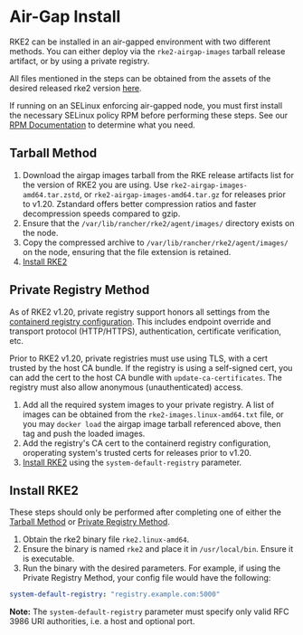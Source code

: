 # Air-Gap Install

RKE2 can be installed in an air-gapped environment with two different methods.
You can either deploy via the `rke2-airgap-images` tarball release artifact, or by using a private registry.

All files mentioned in the steps can be obtained from the assets of the desired released rke2 version [here](https://github.com/rancher/rke2/releases).

If running on an SELinux enforcing air-gapped node, you must first install the necessary SELinux policy RPM before performing these steps. See our [RPM Documentation](https://github.com/rancher/rke2#rpm-repositories) to determine what you need.

## Tarball Method
1. Download the airgap images tarball from the RKE release artifacts list for the version of RKE2 you are using.
    Use `rke2-airgap-images-amd64.tar.zstd`, or `rke2-airgap-images-amd64.tar.gz` for releases prior to v1.20. Zstandard offers better compression ratios and faster decompression speeds compared to gzip.
2. Ensure that the `/var/lib/rancher/rke2/agent/images/` directory exists on the node.
3. Copy the compressed archive to `/var/lib/rancher/rke2/agent/images/` on the node, ensuring that the file extension is retained.
4. [Install RKE2](#install-rke2)

## Private Registry Method
As of RKE2 v1.20, private registry support honors all settings from the [containerd registry configuration](containerd_registry_configuration.md). This includes endpoint override and transport protocol (HTTP/HTTPS), authentication, certificate verification, etc.

Prior to RKE2 v1.20, private registries must use using TLS, with a cert trusted by the host CA bundle. If the registry is using a self-signed cert, you can add the cert to the host CA bundle with `update-ca-certificates`. The registry must also allow anonymous (unauthenticated) access.

1. Add all the required system images to your private registry. A list of images can be obtained from the `rke2-images.linux-amd64.txt` file, or you may `docker load` the airgap image tarball referenced above, then tag and push the loaded images.
2. Add the registry's CA cert to the containerd registry configuration, oroperating system's trusted certs for releases prior to v1.20.
3. [Install RKE2](#install-rke2) using the `system-default-registry` parameter.

## Install RKE2
These steps should only be performed after completing one of either the [Tarball Method](#tarball-method) or [Private Registry Method](#private-registry-method).

1. Obtain the rke2 binary file `rke2.linux-amd64`.
2. Ensure the binary is named `rke2` and place it in `/usr/local/bin`. Ensure it is executable.
3. Run the binary with the desired parameters. For example, if using the Private Registry Method, your config file would have the following:
```yaml
system-default-registry: "registry.example.com:5000"
```

**Note:** The `system-default-registry` parameter must specify only valid RFC 3986 URI authorities, i.e. a host and optional port.
